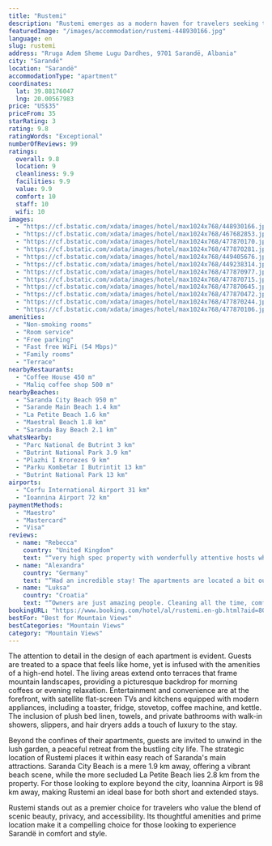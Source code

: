 ```yaml
---
title: "Rustemi"
description: "Rustemi emerges as a modern haven for travelers seeking the perfect blend of comfort and convenience in Sarandë."
featuredImage: "/images/accommodation/rustemi-448930166.jpg"
language: en
slug: rustemi
address: "Rruga Adem Sheme Lugu Dardhes, 9701 Sarandë, Albania"
city: "Sarandë"
location: "Sarandë"
accommodationType: "apartment"
coordinates:
  lat: 39.88176047
  lng: 20.00567983
price: "US$35"
priceFrom: 35
starRating: 3
rating: 9.8
ratingWords: "Exceptional"
numberOfReviews: 99
ratings:
  overall: 9.8
  location: 9
  cleanliness: 9.9
  facilities: 9.9
  value: 9.9
  comfort: 10
  staff: 10
  wifi: 10
images:
  - "https://cf.bstatic.com/xdata/images/hotel/max1024x768/448930166.jpg?k=42afab284ea2462f989e0c3062f7fba70f0dd09798cf7c1c6ecc82838c094ee2&o=&hp=1"
  - "https://cf.bstatic.com/xdata/images/hotel/max1024x768/467682853.jpg?k=a4374996e9bd1532bd3a716cd2aa6f325f7b51f73ea11ac4e031b1fcebc8ebee&o=&hp=1"
  - "https://cf.bstatic.com/xdata/images/hotel/max1024x768/477870170.jpg?k=cd5ff9f9bed2483bce3bb8339217dd70e59168fbe4c2b8242084e01d30d86cdb&o=&hp=1"
  - "https://cf.bstatic.com/xdata/images/hotel/max1024x768/477870281.jpg?k=e359986f27db84d446af91eae58ea6dbb576ac812275a0f939dd7b1aa9910a24&o=&hp=1"
  - "https://cf.bstatic.com/xdata/images/hotel/max1024x768/449405676.jpg?k=2bacfeb1583db8d3662eb49dee19d37378637801a50220ff0445397d8ed78d40&o=&hp=1"
  - "https://cf.bstatic.com/xdata/images/hotel/max1024x768/449238314.jpg?k=17f94f973d60a52de29cb0ede5428064ff9571b8ac153133c6ea1064b6cfb1a4&o=&hp=1"
  - "https://cf.bstatic.com/xdata/images/hotel/max1024x768/477870977.jpg?k=a73b49afba7c677f371d71d52f0dd5ea0226e4b75b652d6705d2c95406bfb62d&o=&hp=1"
  - "https://cf.bstatic.com/xdata/images/hotel/max1024x768/477870715.jpg?k=7795f82d3ddaa990d52172d883c5dc245c186918830a8d895445512a491f39c1&o=&hp=1"
  - "https://cf.bstatic.com/xdata/images/hotel/max1024x768/477870645.jpg?k=205111fead1a8ece509e5e049cdc23735d4ed3db0dec201d95b897131087bd9b&o=&hp=1"
  - "https://cf.bstatic.com/xdata/images/hotel/max1024x768/477870472.jpg?k=b05fcbee09a5c7ab8effb3437739cbdd25489e1a4944efff599026023c76f6da&o=&hp=1"
  - "https://cf.bstatic.com/xdata/images/hotel/max1024x768/477870244.jpg?k=ca4013d8e9d8d1369aca7623f432a7589dc09ef385b4c344ac78ffd723ee4df2&o=&hp=1"
  - "https://cf.bstatic.com/xdata/images/hotel/max1024x768/477870106.jpg?k=e5bd6868b584d8e302e4c41c765b655b3eef3d17d6803af778eef4a930311f2f&o=&hp=1"
amenities:
  - "Non-smoking rooms"
  - "Room service"
  - "Free parking"
  - "Fast free WiFi (54 Mbps)"
  - "Family rooms"
  - "Terrace"
nearbyRestaurants:
  - "Coffee House 450 m"
  - "Maliq coffee shop 500 m"
nearbyBeaches:
  - "Saranda City Beach 950 m"
  - "Sarande Main Beach 1.4 km"
  - "La Petite Beach 1.6 km"
  - "Maestral Beach 1.8 km"
  - "Saranda Bay Beach 2.1 km"
whatsNearby:
  - "Parc National de Butrint 3 km"
  - "Butrint National Park 3.9 km"
  - "Plazhi I Krorezes 9 km"
  - "Parku Kombetar I Butrintit 13 km"
  - "Butrint National Park 13 km"
airports:
  - "Corfu International Airport 31 km"
  - "Ioannina Airport 72 km"
paymentMethods:
  - "Maestro"
  - "Mastercard"
  - "Visa"
reviews:
  - name: "Rebecca"
    country: "United Kingdom"
    text: "“very high spec property with wonderfully attentive hosts who couldn’t do enough for us. room was cleaned every day. there was an ongoing offer of lifts up and down the hill to the apartment - we chose to stay out of the town and feel that the walk...”"
  - name: "Alexandra"
    country: "Germany"
    text: "“Had an incredible stay! The apartments are located a bit outside the city, up on a hill, so be prepared to walk a bit, if you don’t have a car. But the view from the balcony is absolutely worth it! It stunned us every time. With a car or a...”"
  - name: "Luksa"
    country: "Croatia"
    text: "“Owners are just amazing people. Cleaning all the time, comfortable beds! Reaaaally amazing !!”"
bookingURL: "https://www.booking.com/hotel/al/rustemi.en-gb.html?aid=8035640"
bestFor: "Best for Mountain Views"
bestCategories: "Mountain Views"
category: "Mountain Views"
---
```


The attention to detail in the design of each apartment is evident. Guests are treated to a space that feels like home, yet is infused with the amenities of a high-end hotel. The living areas extend onto terraces that frame mountain landscapes, providing a picturesque backdrop for morning coffees or evening relaxation. Entertainment and convenience are at the forefront, with satellite flat-screen TVs and kitchens equipped with modern appliances, including a toaster, fridge, stovetop, coffee machine, and kettle. The inclusion of plush bed linen, towels, and private bathrooms with walk-in showers, slippers, and hair dryers adds a touch of luxury to the stay.

Beyond the confines of their apartments, guests are invited to unwind in the lush garden, a peaceful retreat from the bustling city life. The strategic location of Rustemi places it within easy reach of Saranda's main attractions. Saranda City Beach is a mere 1.9 km away, offering a vibrant beach scene, while the more secluded La Petite Beach lies 2.8 km from the property. For those looking to explore beyond the city, Ioannina Airport is 98 km away, making Rustemi an ideal base for both short and extended stays.

Rustemi stands out as a premier choice for travelers who value the blend of scenic beauty, privacy, and accessibility. Its thoughtful amenities and prime location make it a compelling choice for those looking to experience Sarandë in comfort and style.